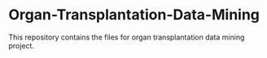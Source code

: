 # Organ-Transplantation-Data-Mining
This repository contains the files for organ transplantation data mining project.
